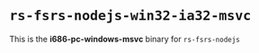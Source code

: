 # `rs-fsrs-nodejs-win32-ia32-msvc`

This is the **i686-pc-windows-msvc** binary for `rs-fsrs-nodejs`
